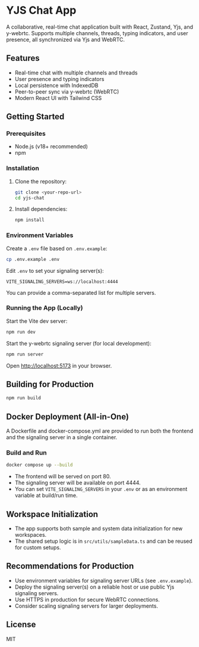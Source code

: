 # YJS Chat App

A collaborative, real-time chat application built with React, Zustand, Yjs, and y-webrtc. Supports multiple channels, threads, typing indicators, and user presence, all synchronized via Yjs and WebRTC.

## Features
- Real-time chat with multiple channels and threads
- User presence and typing indicators
- Local persistence with IndexedDB
- Peer-to-peer sync via y-webrtc (WebRTC)
- Modern React UI with Tailwind CSS

## Getting Started

### Prerequisites
- Node.js (v18+ recommended)
- npm

### Installation
1. Clone the repository:
   ```bash
   git clone <your-repo-url>
   cd yjs-chat
   ```
2. Install dependencies:
   ```bash
   npm install
   ```

### Environment Variables
Create a `.env` file based on `.env.example`:
```bash
cp .env.example .env
```

Edit `.env` to set your signaling server(s):
```
VITE_SIGNALING_SERVERS=ws://localhost:4444
```
You can provide a comma-separated list for multiple servers.

### Running the App (Locally)
Start the Vite dev server:
```bash
npm run dev
```

Start the y-webrtc signaling server (for local development):
```bash
npm run server
```

Open [http://localhost:5173](http://localhost:5173) in your browser.

## Building for Production
```bash
npm run build
```

## Docker Deployment (All-in-One)
A Dockerfile and docker-compose.yml are provided to run both the frontend and the signaling server in a single container.

### Build and Run
```bash
docker compose up --build
```
- The frontend will be served on port 80.
- The signaling server will be available on port 4444.
- You can set `VITE_SIGNALING_SERVERS` in your `.env` or as an environment variable at build/run time.

## Workspace Initialization
- The app supports both sample and system data initialization for new workspaces.
- The shared setup logic is in `src/utils/sampleData.ts` and can be reused for custom setups.

## Recommendations for Production
- Use environment variables for signaling server URLs (see `.env.example`).
- Deploy the signaling server(s) on a reliable host or use public Yjs signaling servers.
- Use HTTPS in production for secure WebRTC connections.
- Consider scaling signaling servers for larger deployments.

## License
MIT
